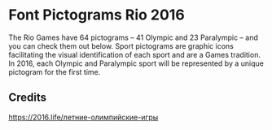 # Font Pictograms Rio 2016
The Rio Games have 64 pictograms – 41 Olympic and 23 Paralympic – and you can check them out below. Sport pictograms are graphic icons facilitating the visual identification of each sport and are a Games tradition. In 2016, each Olympic and Paralympic sport will be represented by a unique pictogram for the first time. 

## Credits
https://2016.life/летние-олимпийские-игры
